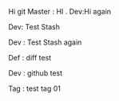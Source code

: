 Hi git
Master : HI .
Dev:Hi again

Dev: Test Stash

Dev : Test Stash again

Def : diff test

Dev : github test

Tag : test tag 01


